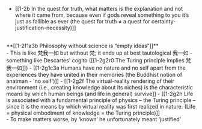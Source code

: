 - [[1-2b In the quest for truth, what matters is the explanation and not where it came from, because even if gods reveal something to you it’s just as fallible as ever (the quest for truth ≠ a quest for certainty-justification-necessity)]]
<br>
**[[1-2f1a3b Philosophy without science is “empty ideas”]]**
<br>
- This is like 梵我一如 but without 梵; it ends up at best tautological 我一如 - something like Descartes' cogito ([[1-2g2r0 The Turing principle implies 梵我一如]])
- [[1-2g1c3a Humans have no nature and no self apart from the experiences they have united in their memories (the Buddhist notion of anatman - 'no self')]]
- [[1-2g2f The virtual-reality rendering of their environment (i.e., creating knowledge about its niches) is the characteristic means by which human beings (and life in general) survive]]
- [[1-2g2h Life is associated with a fundamental principle of physics – the Turing principle – since it is the means by which virtual reality was first realized in nature. (Life = physical embodiment of knowledge = the Turing principle)]]
<br>
- To make matters worse, by ‘known’ he unfortunately meant ‘justified’
